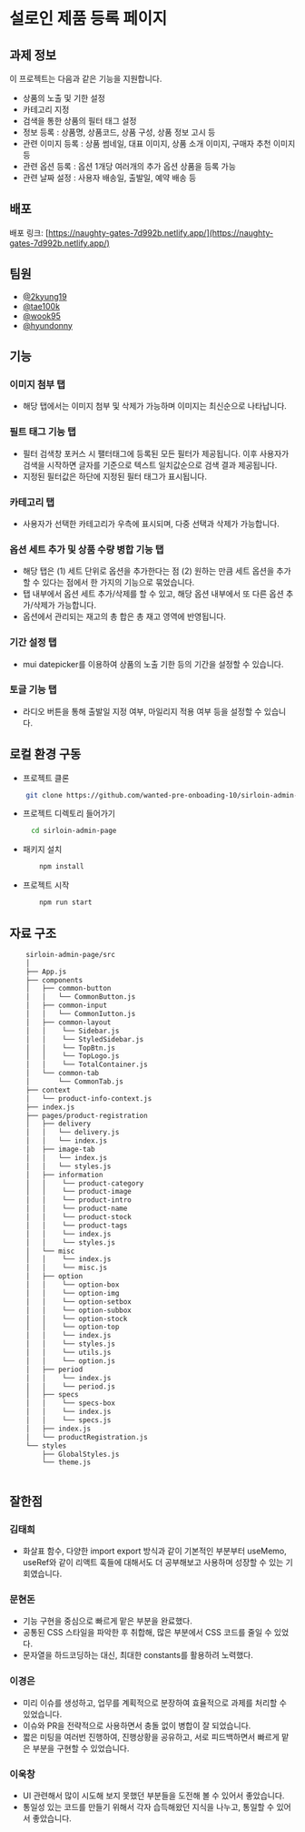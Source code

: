 # 설로인 제품 등록 페이지

## 과제 정보

이 프로젝트는 다음과 같은 기능을 지원합니다.

- 상품의 노출 및 기한 설정
- 카테고리 지정
- 검색을 통한 상품의 필터 태그 설정
- 정보 등록
  : 상품명, 상품코드, 상품 구성, 상품 정보 고시 등
- 관련 이미지 등록
  : 상품 썸네일, 대표 이미지, 상품 소개 이미지, 구매자 추천 이미지 등
- 관련 옵션 등록
  : 옵션 1개당 여러개의 추가 옵션 상품을 등록 가능
- 관련 날짜 설정
  : 사용자 배송일, 출발일, 예약 배송 등

## 배포

배포 링크: [https://naughty-gates-7d992b.netlify.app/](https://naughty-gates-7d992b.netlify.app/)

## 팀원

- [@2kyung19](https://github.com/2kyung19)
- [@tae100k](https://github.com/tae100k)
- [@wook95](https://github.com/wook95)
- [@hyundonny](https://github.com/hyundonny)

## 기능

### 이미지 첨부 탭

- 해당 탭에서는 이미지 첨부 및 삭제가 가능하며 이미지는 최신순으로 나타납니다.

### 필트 태그 기능 탭

- 필터 검색창 포커스 시 팰터태그에 등록된 모든 필터가 제공됩니다. 이후 사용자가 검색을 시작하면 글자를 기준으로 텍스트 일치값순으로 검색 결과 제공됩니다.
- 지정된 필터값은 하단에 지정된 필터 태그가 표시됩니다.

### 카테고리 탭

- 사용자가 선택한 카테고리가 우측에 표시되며, 다중 선택과 삭제가 가능합니다.

### 옵션 세트 추가 및 상품 수량 병합 기능 탭

- 해당 탭은 (1) 세트 단위로 옵션을 추가한다는 점 (2) 원하는 만큼 세트 옵션을 추가할 수 있다는 점에서 한 가지의 기능으로 묶었습니다.
- 탭 내부에서 옵션 세트 추가/삭제를 할 수 있고, 해당 옵션 내부에서 또 다른 옵션 추가/삭제가 가능합니다.
- 옵션에서 관리되는 재고의 총 합은 총 재고 영역에 반영됩니다.

### 기간 설정 탭

- mui datepicker를 이용하여 상품의 노출 기한 등의 기간을 설정할 수 있습니다.

### 토글 기능 탭

- 라디오 버튼을 통해 출발일 지정 여부, 마일리지 적용 여부 등을 설정할 수 있습니다.

## 로컬 환경 구동

- 프로젝트 클론

```bash
    git clone https://github.com/wanted-pre-onboading-10/sirloin-admin-page
```

- 프로젝트 디렉토리 들어가기

  ```bash
    cd sirloin-admin-page
  ```

- 패키지 설치

  ```bash
      npm install
  ```

- 프로젝트 시작

  ```bash
      npm run start
  ```

## 자료 구조

```bash
    sirloin-admin-page/src
    │
    ├── App.js
    ├── components
    │   ├── common-button
    │   │   └── CommonButton.js
    │   ├── common-input
    │   │   └── CommonIutton.js
    │   ├── common-layout
    │   │    └── Sidebar.js
    │   │    └── StyledSidebar.js
    │   │    └── TopBtn.js
    │   │    └── TopLogo.js
    │   │    └── TotalContainer.js
    │   └── common-tab
    │       └── CommonTab.js
    ├── context
    │   └── product-info-context.js
    ├── index.js
    ├── pages/product-registration
    │   ├── delivery
    │   │   └── delivery.js
    │   │   └── index.js
    │   ├── image-tab
    │   │   └── index.js
    │   │   └── styles.js
    │   ├── information
    │   │    └── product-category
    │   │    └── product-image
    │   │    └── product-intro
    │   │    └── product-name
    │   │    └── product-stock
    │   │    └── product-tags
    │   │    └── index.js
    │   │    └── styles.js
    │   └── misc
    │   │    └── index.js
    │   │    └── misc.js
    │   ├── option
    │   │    └── option-box
    │   │    └── option-img
    │   │    └── option-setbox
    │   │    └── option-subbox
    │   │    └── option-stock
    │   │    └── option-top
    │   │    └── index.js
    │   │    └── styles.js
    │   │    └── utils.js
    │   │    └── option.js
    │   ├── period
    │   │    └── index.js
    │   │    └── period.js
    │   ├── specs
    │   │    └── specs-box
    │   │    └── index.js
    │   │    └── specs.js
    │   ├── index.js
    │   └── productRegistration.js
    └── styles
        ├── GlobalStyles.js
        └── theme.js



```

## 잘한점

### 김태희

- 화살표 함수, 다양한 import export 방식과 같이 기본적인 부분부터 useMemo, useRef와 같이 리액트 훅들에 대해서도 더 공부해보고 사용하며 성장할 수 있는 기회였습니다.

### 문현돈

- 기능 구현을 중심으로 빠르게 맡은 부분을 완료했다.
- 공통된 CSS 스타일을 파악한 후 취합해, 많은 부분에서 CSS 코드를 줄일 수 있었다.
- 문자열을 하드코딩하는 대신, 최대한 constants를 활용하려 노력했다.

### 이경은

- 미리 이슈를 생성하고, 업무를 계획적으로 분장하여 효율적으로 과제를 처리할 수 있었습니다.
- 이슈와 PR을 전략적으로 사용하면서 충돌 없이 병합이 잘 되었습니다.
- 짧은 미팅을 여러번 진행하여, 진행상황을 공유하고, 서로 피드백하면서 빠르게 맡은 부분을 구현할 수 있었습니다.

### 이욱창

- UI 관련해서 많이 시도해 보지 못했던 부분들을 도전해 볼 수 있어서 좋았습니다.
- 통일성 있는 코드를 만들기 위해서 각자 습득해왔던 지식을 나누고, 통일할 수 있어서 좋았습니다.
